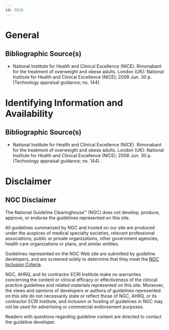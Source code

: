 ```yaml
---
id: 6626
---
```


# General

## Bibliographic Source(s)

- National Institute for Health and Clinical Excellence (NICE). Rimonabant for the treatment of overweight and obese adults. London (UK): National Institute for Health and Clinical Excellence (NICE); 2008 Jun. 30 p. (Technology appraisal guidance; no. 144).

# Identifying Information and Availability

## Bibliographic Source(s)

- National Institute for Health and Clinical Excellence (NICE). Rimonabant for the treatment of overweight and obese adults. London (UK): National Institute for Health and Clinical Excellence (NICE); 2008 Jun. 30 p. (Technology appraisal guidance; no. 144).

# Disclaimer

## NGC Disclaimer

The National Guideline Clearinghouse™ (NGC) does not develop, produce, approve, or endorse the guidelines represented on this site.

All guidelines summarized by NGC and hosted on our site are produced under the auspices of medical specialty societies, relevant professional associations, public or private organizations, other government agencies, health care organizations or plans, and similar entities.

Guidelines represented on the NGC Web site are submitted by guideline developers, and are screened solely to determine that they meet the [NGC Inclusion Criteria](/help-and-about/summaries/inclusion-criteria).

NGC, AHRQ, and its contractor ECRI Institute make no warranties concerning the content or clinical efficacy or effectiveness of the clinical practice guidelines and related materials represented on this site. Moreover, the views and opinions of developers or authors of guidelines represented on this site do not necessarily state or reflect those of NGC, AHRQ, or its contractor ECRI Institute, and inclusion or hosting of guidelines in NGC may not be used for advertising or commercial endorsement purposes.

Readers with questions regarding guideline content are directed to contact the guideline developer.

